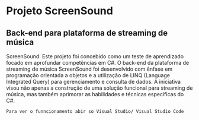 # Projeto ScreenSound

## Back-end para plataforma de streaming de música

ScreenSound: Este projeto foi concebido como um teste de aprendizado focado em aprofundar competências em C#. O back-end da plataforma de streaming de música ScreenSound foi desenvolvido com ênfase em programação orientada a objetos e a utilização de LINQ (Language Integrated Query) para gerenciamento e consulta de dados. A iniciativa visou não apenas a construção de uma solução funcional para streaming de música, mas também aprimorar as habilidades e técnicas específicas do C#.

```
Para ver o funncionamento abir so Visual Studio/ Visual Studio Code
```
